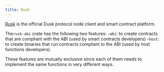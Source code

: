 ```yaml
---
title: Rusk
---
```


<a href="https://github.com/dusk-network/rusk" target="_blank">Rusk</a> is the official Dusk protocol node client and smart contract platform.

The`rusk-abi` crate has the following two features: 
-`abi`: to create contracts that are compliant with the ABI (used by smart contracts developers)
-`host`: to create binaries that run contracts compliant to the ABI (used by host functions developers).

These features are mutually exclusive since each of them needs to implement the same functions in very different ways. 
